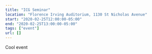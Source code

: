```yaml
---
title: "ICG Seminar"
location: "Florence Irving Auditorium, 1130 St Nicholas Avenue"
start: "2020-02-25T12:00:00-05:00"
end: "2020-02-25T13:00:00-05:00"
tags: ["event"]
url: []
---
```


Cool event

<!-- endexcerpt -->
